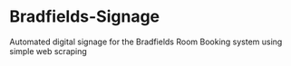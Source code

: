 # Bradfields-Signage
Automated digital signage for the Bradfields Room Booking system using simple web scraping
